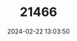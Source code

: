 ---
title: "21466"
category: "Taphozous troughtoni"
draft: false
date: 2024-02-22 13:03:50
languages:
  English: ["Troughton's Sheath-tailed Bat"]
---